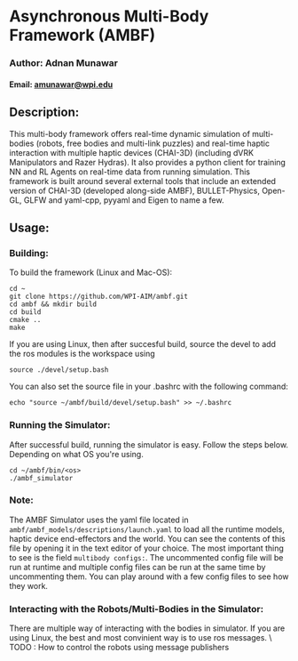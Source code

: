 # Asynchronous Multi-Body Framework (AMBF)
### Author: Adnan Munawar
#### Email: amunawar@wpi.edu

## Description:
This multi-body framework offers real-time dynamic simulation of multi-bodies (robots, free
bodies and multi-link puzzles) and real-time haptic interaction with multiple haptic devices
(CHAI-3D) (including dVRK Manipulators and Razer Hydras). It also provides a python client for training NN and
RL Agents on real-time data from running simulation. This framework is built around several
external tools that include an extended version of CHAI-3D (developed along-side AMBF), BULLET-Physics, Open-GL, GLFW and yaml-cpp, pyyaml and Eigen to
name a few.

## Usage:
### Building:
To build the framework (Linux and Mac-OS):
```
cd ~
git clone https://github.com/WPI-AIM/ambf.git
cd ambf && mkdir build
cd build
cmake ..
make
```

If you are using Linux, then after succesful build, source the devel to add the ros modules
is the workspace using

`source ./devel/setup.bash`

You can also set the source file in your .bashrc with the following command:

`echo "source ~/ambf/build/devel/setup.bash" >> ~/.bashrc`

### Running the Simulator:
After successful build, running the simulator is easy. Follow the steps below. Depending
on what OS you're using.

```
cd ~/ambf/bin/<os>
./ambf_simulator
```

### Note:
The AMBF Simulator uses the yaml file located in `ambf/ambf_models/descriptions/launch.yaml` to
load all the runtime models, haptic device end-effectors and the world. You can see the contents
of this file by opening it in the text editor of your choice. The most important thing to see is
the field `multibody configs:`. The uncommented config file will be run at runtime and multiple
config files can be run at the same time by uncommenting them. You can play around with a few config
files to see how they work. 

### Interacting with the Robots/Multi-Bodies in the Simulator:
There are multiple way of interacting with the bodies in simulator. If you are using Linux, the best 
and most convinient way is to use ros messages.
\\ TODO : How to control the robots using message publishers

